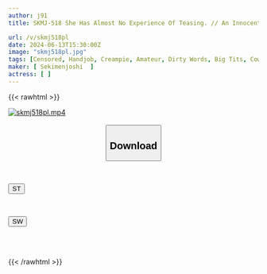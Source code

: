 ```yaml
---
author: j91
title: SKMJ-518 She Has Almost No Experience Of Teasing. // An Innocent Amateur Girl Is Alone With A Masochistic Guy In A Closed Room. "Come On, Let Out Your Sperm. /// But Don't Let It Out Without My Permission." She Becomes Aroused By The Overly Sensitive Masochistic Guy And Awakens Her Sadistic Slut Side!? She Licks His Nipples, Gives Him A Handjob, Sits On His Face, Gives Him A Footjob, And Teases Him To The Brink Of Orgasm. // She Straddles His Masochistic Dick And Drives It In With An Erotic Cowgirl Position, Shaking Her Hips In An Erotic Way... And Cums Inside Him! 3

url: /v/skmj518pl
date: 2024-06-13T15:30:00Z
image: "skmj518pl.jpg"
tags: [Censored, Handjob, Creampie, Amateur, Dirty Words, Big Tits, Cowgirl, Slut, Breasts, Slender, Footjob	]
maker: [ Sekimenjoshi  ]
actress: [ ]
---
```



{{< rawhtml >}}

<div class="video" data-videoid="dPXOO3gdG3ckvdx">
    <a href="javascript:;">
        <img src="/v/skmj518pl/skmj518pl.jpg" width="WIDTH" height="HEIGHT" alt="skmj518pl.mp4" loading="lazy">
    </a>
</div>

<script type="text/javascript" src="https://j91.asia/asset/on-demand-st.js"></script>

<br>
  <link rel="stylesheet" href="https://j91.asia/asset/bs5.css">
  
  <center>
  <button class="btn btn-primary" type="button" data-bs-toggle="collapse" data-bs-target=".multi-collapse" aria-expanded="false" aria-controls="multiCollapseExample1 multiCollapseExample2"><h2>Download</h2></button></center>
</p>
<div class="row">
  <div class="col">
    <div class="collapse multi-collapse" id="multiCollapseExample1">
      <div class="card card-body">
	      	      <br>
<div class="buttons">  
<p><a href="/v/skmj518pl/st.html" target="_blank"><button class="btn-hover color-3"><i class="fa fa-download"></i> ST</button></a></p></div>
    </div>
  </div>
</div>
  <div class="col">
    <div class="collapse multi-collapse" id="multiCollapseExample2">
      <div class="card card-body">
	      <br>
<div class="buttons">
<p><a href="/v/skmj518pl/sw.html" target="_blank"><button class="btn-hover color-2"><i class="fa fa-download"></i> SW</button></a></p></div>
<br><br>
      </div>
    </div>
  </div>
</div>

{{< /rawhtml >}}